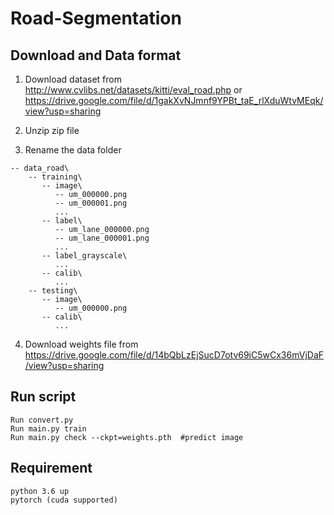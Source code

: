 # Road-Segmentation

## Download and Data format
1. Download dataset from http://www.cvlibs.net/datasets/kitti/eval_road.php or https://drive.google.com/file/d/1gakXvNJmnf9YPBt_taE_rlXduWtvMEqk/view?usp=sharing

2. Unzip zip file

3. Rename the data folder 
```
-- data_road\ 
    -- training\
       -- image\
          -- um_000000.png
          -- um_000001.png
          ...
       -- label\
          -- um_lane_000000.png
          -- um_lane_000001.png
          ...
       -- label_grayscale\
          ...
       -- calib\
          ...
    -- testing\
       -- image\
          -- um_000000.png
       -- calib\
          ...
```
4. Download weights file from https://drive.google.com/file/d/14bQbLzEjSucD7otv69iC5wCx36mVjDaF/view?usp=sharing
## Run script

```
Run convert.py
Run main.py train 
Run main.py check --ckpt=weights.pth  #predict image
```

## Requirement

```
python 3.6 up
pytorch (cuda supported)

```
